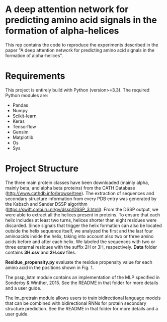 # A deep attention network for predicting amino acid signals in the formation of alpha-helices

This rep contains the code to reproduce the experiments described in the paper "A deep attention network for predicting amino acid signals in the formation of alpha-helices".

# Requirements

This project is entirely build with Python (version>=3.3). The required Python modules are:

* Pandas
* Numpy
* Scikit-learn
* Keras
* Tensorflow
* Gensim
* Matplotlib
* Os
* Sys

# Project Structure

The three main protein classes have been downloaded (mainly alpha, mainly beta, and alpha beta proteins) from the CATH Database (http://www.cathdb.info/browse/tree). The extraction of sequences and secondary structure information from every PDB entry was generated by the Kabsch and Sander DSSP algorithm (https://swift.cmbi.ru.nl/gv/dssp/DSSP_3.html).
From the DSSP output, we were able to extract all the helices present in proteins. To ensure that each helix includes at least two turns, helices shorter than eight residues were discarded. Since signals that trigger the helix formation can also be located outside the helix sequence itself, we analyzed the first and the last four aminoacids inside the helix, taking into account also two or three amino acids before and after each helix. We labeled the sequences with two or three external residues with the suffix 2H or 3H, respectively. **Data** folder contains **3H.csv** and **2H.csv** files.

**Residue_propensity.py** evaluate the residue propensity value for each amino acid in the positions shown in
Fig. 1.


The pssp_lstm module contains an implementation of the MLP specified in Sonderby & Winther, 2015. See the README in that folder for more details and a user guide.

The lm_pretrain module allows users to train bidirectional language models that can be combined with bidirectional RNNs for protein secondary structure prediction. See the README in that folder for more details and a user guide.
